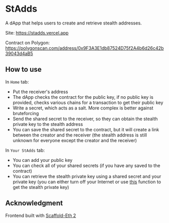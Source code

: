 # StAdds

A dApp that helps users to create and retrieve stealth addresses.

Site: https://stadds.vercel.app

Contract on Polygon: https://polygonscan.com/address/0x9F3A3E1db87524D75f2A4b6d26c42b39043d4aB5

## How to use

In `Home` tab:

 - Put the receiver's address
 - The dApp checks the contract for the public key, if no public key is provided, checks various chains for a transaction to get their public key
 - Write a secret, which acts as a salt. More complex is better against bruteforcing
 - Send the shared secret to the receiver, so they can obtain the stealth private key to the stealth address
 - You can save the shared secret to the contract, but it will create a link between the creator and the receiver (the stealth address is still unknown for everyone except the creator and the receiver)

In `Your StAdds` tab:

 - You can add your public key
 - You can check all of your shared secrets (if you have any saved to the contract)
 - You can retrieve the stealth private key using a shared secret and your private key (you can either turn off your Internet or use [this](https://github.com/nzmpi/StAdds/blob/main/packages/hardhat/helper.js#L32) function to get the stealth private key)

## Acknowledgment 

Frontend built with [Scaffold-Eth 2](https://github.com/scaffold-eth/scaffold-eth-2)
